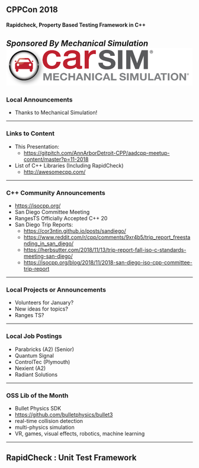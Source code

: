 ## CPPCon 2018
#### Rapidcheck, Property Based Testing Framework in C++
*Sponsored By Mechanical Simulation*  
![Carsim Logo](/assets/image/logo/carsim.png)
---
### Local Announcements
* Thanks to Mechanical Simulation!
---
### Links to Content
* This Presentation: 
    * https://gitpitch.com/AnnArborDetroit-CPP/aadcpp-meetup-content/master?p=11-2018
* List of C++ Libraries (Including RapidCheck)
    * http://awesomecpp.com/
---
### C++ Community Announcements
* https://isocpp.org/
* San Diego Committee Meeting
* RangesTS Officially Accepted C++ 20
* San Diego Trip Reports:
    * https://cor3ntin.github.io/posts/sandiego/
    * https://www.reddit.com/r/cpp/comments/9xr4b5/trip_report_freestanding_in_san_diego/
    * https://herbsutter.com/2018/11/13/trip-report-fall-iso-c-standards-meeting-san-diego/
    * https://isocpp.org/blog/2018/11/2018-san-diego-iso-cpp-committee-trip-report

---
### Local Projects or Announcements
* Volunteers for January?
* New ideas for topics?
* Ranges TS?

---
### Local Job Postings
* Parabricks (A2) (Senior)
* Quantum Signal 
* ControlTec (Plymouth)
* Nexient (A2)
* Radiant Solutions
---
### OSS Lib of the Month
* Bullet Physics SDK
* https://github.com/bulletphysics/bullet3
* real-time collision detection 
* multi-physics simulation 
* VR, games, visual effects, robotics, machine learning

---
## RapidCheck : Unit Test Framework

